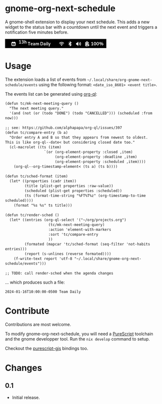 gnome-org-next-schedule
=======================

A gnome-shell extension to display your next schedule.
This adds a new widget to the status bar with a countdown until the next event
and triggers a notification five minutes before.

![screenshot](./screenshot.png)


# Usage

The extension loads a list of events from `~/.local/share/org-gnome-next-schedule/events`
using the following format: `<date_iso_8601> <event title>`.

The events list can be generated using [org-ql][org-ql]:

```emacs-lisp
(defun tc/mk-next-meeting-query ()
  "The next meeting query."
  '(and (not (or (todo "DONE") (todo "CANCELLED"))) (scheduled :from now)))

;; see: https://github.com/alphapapa/org-ql/issues/397
(defun tc/compare-entry (b a)
  "Order entry A and B so that they appears from newest to oldest.
This is like org-ql--date< but considering closed date too."
  (cl-macrolet ((ts (item)
                  `(or (org-element-property :closed ,item)
                       (org-element-property :deadline ,item)
                       (org-element-property :scheduled ,item))))
    (org-ql--org-timestamp-element< (ts a) (ts b))))

(defun tc/sched-format (item)
  (let* ((properties (cadr item))
         (title (plist-get properties :raw-value))
         (scheduled (plist-get properties :scheduled))
         (ts (format-time-string "%FT%T%z" (org-timestamp-to-time scheduled))))
    (format "%s %s" ts title)))

(defun tc/render-sched ()
  (let* ((entries (org-ql-select '("~/org/projects.org")
                    (tc/mk-next-meeting-query)
                    :action 'element-with-markers
                    :sort 'tc/compare-entry
                    ))
         (formated (mapcar 'tc/sched-format (seq-filter 'not-habits entries)))
         (report (s-unlines (reverse formated))))
    (f-write-text report 'utf-8 "~/.local/share/gnome-org-next-schedule/events")))

;; TODO: call render-sched when the agenda changes
```

… which produces such a file:

```
2024-01-16T10:00:00-0500 Team Daily
```


# Contribute

Contributions are most welcome.

To modify gnome-org-next-schedule, you will need a [PureScript][purescript] toolchain
and the gnome developper tool.
Run the `nix develop` command to setup.

Checkout the [purescript-gjs][purescript-gjs] bindings too.


# Changes

## 0.1

- Initial release.

[purescript]: https://www.purescript.org/
[purescript-gjs]: https://github.com/purescript-gjs/purescript-gjs
[org-ql]: https://github.com/alphapapa/org-ql
